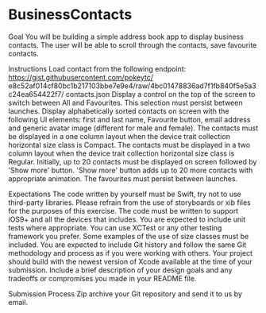 # BusinessContacts
Goal
You will be building a simple address book app to display business contacts. The user will be able to scroll through the contacts, save favourite contacts.

Instructions
Load contact from the following endpoint: https://gist.githubusercontent.com/pokeytc/
e8c52af014cf80bc1b217103bbe7e9e4/raw/4bc01478836ad7f1fb840f5e5a3c24ea654422f7/ contacts.json
Display a control on the top of the screen to switch between All and Favourites. This selection must persist between launches.
Display alphabetically sorted contacts on screen with the following UI elements: first and last name, Favourite button, email address and generic avatar image (different for male and female). The contacts must be displayed in a one column layout when the device trait collection horizontal size class is Compact.
The contacts must be displayed in a two column layout when the device trait collection horizontal size class is Regular.
Initially, up to 20 contacts must be displayed on screen followed by 'Show more' button. 'Show more' button adds up to 20 more contacts with appropriate animation.
The favourites must persist between launches.
 
 Expectations
The code written by yourself must be Swift, try not to use third-party libraries.
Please refrain from the use of storyboards or xib files for the purposes of this exercise.
The code must be written to support iOS9+ and all the devices that includes.
You are expected to include unit tests where appropriate. You can use XCTest or any other testing framework you prefer.
Some examples of the use of size classes must be included.
You are expected to include Git history and follow the same Git methodology and process as if you were working with others.
Your project should build with the newest version of Xcode available at the time of your submission.
Include a brief description of your design goals and any tradeoffs or compromises you made in your README file.

Submission Process
Zip archive your Git repository and send it to us by email.
